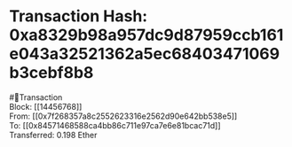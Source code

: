 
Transaction Hash: 0xa8329b98a957dc9d87959ccb161e043a32521362a5ec68403471069b3cebf8b8
====================================================================================
  
#💸Transaction  
Block: [[14456768]]  
From: [[0x7f268357a8c2552623316e2562d90e642bb538e5]]  
To: [[0x84571468588ca4bb86c711e97ca7e6e81bcac71d]]  
Transferred: 0.198 Ether
